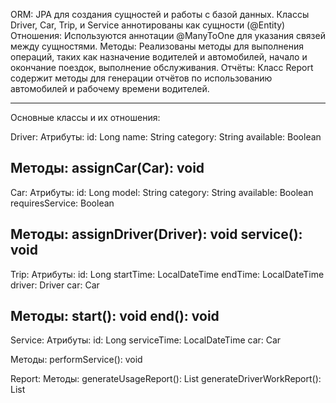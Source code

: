 ORM: JPA для создания сущностей и работы с базой данных. Классы Driver, Car, Trip, и Service аннотированы как сущности (@Entity)
Отношения: Используются аннотации @ManyToOne для указания связей между сущностями.
Методы: Реализованы методы для выполнения операций, таких как назначение водителей и автомобилей, начало и окончание поездок, выполнение обслуживания.
Отчёты: Класс Report содержит методы для генерации отчётов по использованию автомобилей и рабочему времени водителей.

------------------------------------------------------------------------------------------------------------------------
Основные классы и их отношения:

Driver: 
  Атрибуты:
  id: Long
  name: String
  category: String
  available: Boolean

  Методы:
  assignCar(Car): void
--
Car:
  Атрибуты:
  id: Long
  model: String
  category: String
  available: Boolean
  requiresService: Boolean
  
  Методы:
  assignDriver(Driver): void
  service(): void
--
Trip:
  Атрибуты:
  id: Long
  startTime: LocalDateTime
  endTime: LocalDateTime
  driver: Driver
  car: Car
  
  Методы:
  start(): void
  end(): void
--
Service:
  Атрибуты:
  id: Long
  serviceTime: LocalDateTime
  car: Car
  
  Методы:
  performService(): void

Report:
  Методы:
  generateUsageReport(): List<Trip>
  generateDriverWorkReport(): List<Driver>
